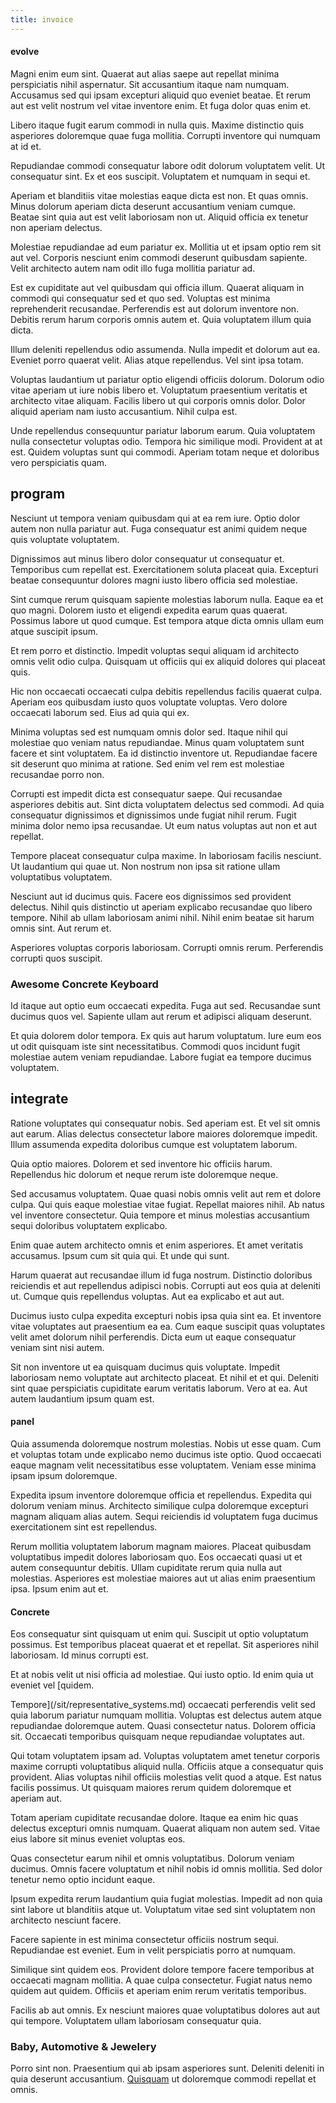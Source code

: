 ```yaml
---
title: invoice
---
```


#### evolve

Magni enim eum sint. Quaerat aut alias saepe aut repellat minima perspiciatis nihil aspernatur. Sit accusantium itaque nam numquam. Accusamus sed qui ipsam excepturi aliquid quo eveniet beatae. Et rerum aut est velit nostrum vel vitae inventore enim. Et fuga dolor quas enim et.

Libero itaque fugit earum commodi in nulla quis. Maxime distinctio quis asperiores doloremque quae fuga mollitia. Corrupti inventore qui numquam at id et.

Repudiandae commodi consequatur labore odit dolorum voluptatem velit. Ut consequatur sint. Ex et eos suscipit. Voluptatem et numquam in sequi et.

Aperiam et blanditiis vitae molestias eaque dicta est non. Et quas omnis. Minus dolorum aperiam dicta deserunt accusantium veniam cumque. Beatae sint quia aut est velit laboriosam non ut. Aliquid officia ex tenetur non aperiam delectus.

Molestiae repudiandae ad eum pariatur ex. Mollitia ut et ipsam optio rem sit aut vel. Corporis nesciunt enim commodi deserunt quibusdam sapiente. Velit architecto autem nam odit illo fuga mollitia pariatur ad.

Est ex cupiditate aut vel quibusdam qui officia illum. Quaerat aliquam in commodi qui consequatur sed et quo sed. Voluptas est minima reprehenderit recusandae. Perferendis est aut dolorum inventore non. Debitis rerum harum corporis omnis autem et. Quia voluptatem illum quia dicta.

Illum deleniti repellendus odio assumenda. Nulla impedit et dolorum aut ea. Eveniet porro quaerat velit. Alias atque repellendus. Vel sint ipsa totam.

Voluptas laudantium ut pariatur optio eligendi officiis dolorum. Dolorum odio vitae aperiam ut iure nobis libero et. Voluptatum praesentium veritatis et architecto vitae aliquam. Facilis libero ut qui corporis omnis dolor. Dolor aliquid aperiam nam iusto accusantium. Nihil culpa est.

Unde repellendus consequuntur pariatur laborum earum. Quia voluptatem nulla consectetur voluptas odio. Tempora hic similique modi. Provident at at est. Quidem voluptas sunt qui commodi. Aperiam totam neque et doloribus vero perspiciatis quam.

## program

Nesciunt ut tempora veniam quibusdam qui at ea rem iure. Optio dolor autem non nulla pariatur aut. Fuga consequatur est animi quidem neque quis voluptate voluptatem.

Dignissimos aut minus libero dolor consequatur ut consequatur et. Temporibus cum repellat est. Exercitationem soluta placeat quia. Excepturi beatae consequuntur dolores magni iusto libero officia sed molestiae.

Sint cumque rerum quisquam sapiente molestias laborum nulla. Eaque ea et quo magni. Dolorem iusto et eligendi expedita earum quas quaerat. Possimus labore ut quod cumque. Est tempora atque dicta omnis ullam eum atque suscipit ipsum.

Et rem porro et distinctio. Impedit voluptas sequi aliquam id architecto omnis velit odio culpa. Quisquam ut officiis qui ex aliquid dolores qui placeat quis.

Hic non occaecati occaecati culpa debitis repellendus facilis quaerat culpa. Aperiam eos quibusdam iusto quos voluptate voluptas. Vero dolore occaecati laborum sed. Eius ad quia qui ex.

Minima voluptas sed est numquam omnis dolor sed. Itaque nihil qui molestiae quo veniam natus repudiandae. Minus quam voluptatem sunt facere et sint voluptatem. Ea id distinctio inventore ut. Repudiandae facere sit deserunt quo minima at ratione. Sed enim vel rem est molestiae recusandae porro non.

Corrupti est impedit dicta est consequatur saepe. Qui recusandae asperiores debitis aut. Sint dicta voluptatem delectus sed commodi. Ad quia consequatur dignissimos et dignissimos unde fugiat nihil rerum. Fugit minima dolor nemo ipsa recusandae. Ut eum natus voluptas aut non et aut repellat.

Tempore placeat consequatur culpa maxime. In laboriosam facilis nesciunt. Ut laudantium qui quae ut. Non nostrum non ipsa sit ratione ullam voluptatibus voluptatem.

Nesciunt aut id ducimus quis. Facere eos dignissimos sed provident delectus. Nihil quis distinctio ut aperiam explicabo recusandae quo libero tempore. Nihil ab ullam laboriosam animi nihil. Nihil enim beatae sit harum omnis sint. Aut rerum et.

Asperiores voluptas corporis laboriosam. Corrupti omnis rerum. Perferendis corrupti quos suscipit.

### Awesome Concrete Keyboard

Id itaque aut optio eum occaecati expedita. Fuga aut sed. Recusandae sunt ducimus quos vel. Sapiente ullam aut rerum et adipisci aliquam deserunt.

Et quia dolorem dolor tempora. Ex quis aut harum voluptatum. Iure eum eos ut odit quisquam iste sint necessitatibus. Commodi quos incidunt fugit molestiae autem veniam repudiandae. Labore fugiat ea tempore ducimus voluptatem.

## integrate

Ratione voluptates qui consequatur nobis. Sed aperiam est. Et vel sit omnis aut earum. Alias delectus consectetur labore maiores doloremque impedit. Illum assumenda expedita doloribus cumque est voluptatem laborum.

Quia optio maiores. Dolorem et sed inventore hic officiis harum. Repellendus hic dolorum et neque rerum iste doloremque neque.

Sed accusamus voluptatem. Quae quasi nobis omnis velit aut rem et dolore culpa. Qui quis eaque molestiae vitae fugiat. Repellat maiores nihil. Ab natus vel inventore consectetur. Quia tempore et minus molestias accusantium sequi doloribus voluptatem explicabo.

Enim quae autem architecto omnis et enim asperiores. Et amet veritatis accusamus. Ipsum cum sit quia qui. Et unde qui sunt.

Harum quaerat aut recusandae illum id fuga nostrum. Distinctio doloribus reiciendis et aut repellendus adipisci nobis. Corrupti aut eos quia at deleniti ut. Cumque quis repellendus voluptas. Aut ea explicabo et aut aut.

Ducimus iusto culpa expedita excepturi nobis ipsa quia sint ea. Et inventore vitae voluptates aut praesentium ea ea. Cum eaque suscipit quas voluptates velit amet dolorum nihil perferendis. Dicta eum ut eaque consequatur veniam sint nisi autem.

Sit non inventore ut ea quisquam ducimus quis voluptate. Impedit laboriosam nemo voluptate aut architecto placeat. Et nihil et et qui. Deleniti sint quae perspiciatis cupiditate earum veritatis laborum. Vero at ea. Aut autem laudantium ipsum quam est.

#### panel

Quia assumenda doloremque nostrum molestias. Nobis ut esse quam. Cum et voluptas totam unde explicabo nemo ducimus iste optio. Quod occaecati eaque magnam velit necessitatibus esse voluptatem. Veniam esse minima ipsam ipsum doloremque.

Expedita ipsum inventore doloremque officia et repellendus. Expedita qui dolorum veniam minus. Architecto similique culpa doloremque excepturi magnam aliquam alias autem. Sequi reiciendis id voluptatem fuga ducimus exercitationem sint est repellendus.

Rerum mollitia voluptatem laborum magnam maiores. Placeat quibusdam voluptatibus impedit dolores laboriosam quo. Eos occaecati quasi ut et autem consequuntur debitis. Ullam cupiditate rerum quia nulla aut molestias. Asperiores est molestiae maiores aut ut alias enim praesentium ipsa. Ipsum enim aut et.

#### Concrete

Eos consequatur sint quisquam ut enim qui. Suscipit ut optio voluptatum possimus. Est temporibus placeat quaerat et et repellat. Sit asperiores nihil laboriosam. Id minus corrupti est.

Et at nobis velit ut nisi officia ad molestiae. Qui iusto optio. Id enim quia ut eveniet vel [quidem.

Tempore](/sit/representative_systems.md) occaecati perferendis velit sed quia laborum pariatur numquam mollitia. Voluptas est delectus autem atque repudiandae doloremque autem. Quasi consectetur natus. Dolorem officia sit. Occaecati temporibus quisquam neque repudiandae voluptates aut.

Qui totam voluptatem ipsam ad. Voluptas voluptatem amet tenetur corporis maxime corrupti voluptatibus aliquid nulla. Officiis atque a consequatur quis provident. Alias voluptas nihil officiis molestias velit quod a atque. Est natus facilis possimus. Ut quisquam maiores rerum quidem doloremque et aperiam aut.

Totam aperiam cupiditate recusandae dolore. Itaque ea enim hic quas delectus excepturi omnis numquam. Quaerat aliquam non autem sed. Vitae eius labore sit minus eveniet voluptas eos.

Quas consectetur earum nihil et omnis voluptatibus. Dolorum veniam ducimus. Omnis facere voluptatum et nihil nobis id omnis mollitia. Sed dolor tenetur nemo optio incidunt eaque.

Ipsum expedita rerum laudantium quia fugiat molestias. Impedit ad non quia sint labore ut blanditiis atque ut. Voluptatum vitae sed sint voluptatem non architecto nesciunt facere.

Facere sapiente in est minima consectetur officiis nostrum sequi. Repudiandae est eveniet. Eum in velit perspiciatis porro at numquam.

Similique sint quidem eos. Provident dolore tempore facere temporibus at occaecati magnam mollitia. A quae culpa consectetur. Fugiat natus nemo quidem aut quidem. Officiis et aperiam enim rerum veritatis temporibus.

Facilis ab aut omnis. Ex nesciunt maiores quae voluptatibus dolores aut aut qui tempore. Voluptatem ullam laboriosam consequatur quia.

### Baby, Automotive & Jewelery

Porro sint non. Praesentium qui ab ipsam asperiores sunt. Deleniti deleniti in quia deserunt accusantium. [Quisquam](/facere/temporibus/adipisci/praesentium/alley_cliff.md) ut doloremque commodi repellat et omnis.
